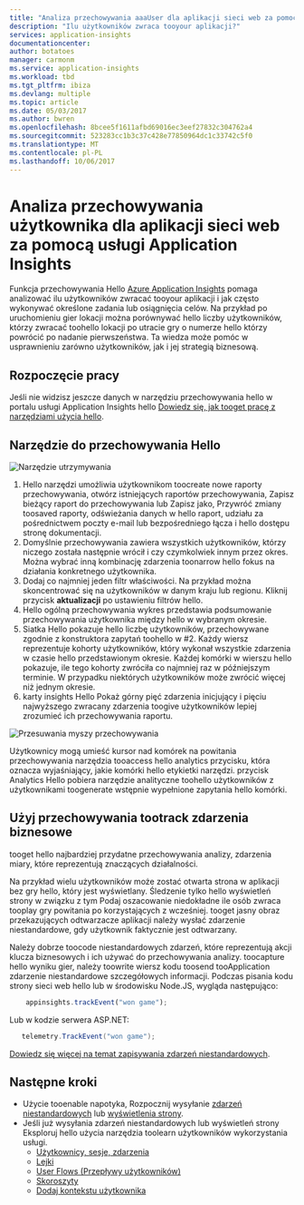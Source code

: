 ```yaml
---
title: "Analiza przechowywania aaaUser dla aplikacji sieci web za pomocą usługi Azure Application Insights | Dokumentacja firmy Microsoft"
description: "Ilu użytkowników zwraca tooyour aplikacji?"
services: application-insights
documentationcenter: 
author: botatoes
manager: carmonm
ms.service: application-insights
ms.workload: tbd
ms.tgt_pltfrm: ibiza
ms.devlang: multiple
ms.topic: article
ms.date: 05/03/2017
ms.author: bwren
ms.openlocfilehash: 8bcee5f1611afbd69016ec3eef27832c304762a4
ms.sourcegitcommit: 523283cc1b3c37c428e77850964dc1c33742c5f0
ms.translationtype: MT
ms.contentlocale: pl-PL
ms.lasthandoff: 10/06/2017
---
```

# <a name="user-retention-analysis-for-web-applications-with-application-insights"></a>Analiza przechowywania użytkownika dla aplikacji sieci web za pomocą usługi Application Insights

Funkcja przechowywania Hello [Azure Application Insights](app-insights-overview.md) pomaga analizować ilu użytkowników zwracać tooyour aplikacji i jak często wykonywać określone zadania lub osiągnięcia celów. Na przykład po uruchomieniu gier lokacji można porównywać hello liczby użytkowników, którzy zwracać toohello lokacji po utracie gry o numerze hello którzy powrócić po nadanie pierwszeństwa. Ta wiedza może pomóc w usprawnieniu zarówno użytkowników, jak i jej strategią biznesową.

## <a name="get-started"></a>Rozpoczęcie pracy

Jeśli nie widzisz jeszcze danych w narzędziu przechowywania hello w portalu usługi Application Insights hello [Dowiedz się, jak tooget pracę z narzędziami użycia hello](app-insights-usage-overview.md).

## <a name="hello-retention-tool"></a>Narzędzie do przechowywania Hello

![Narzędzie utrzymywania](./media/app-insights-usage-retention/retention.png)

1. Hello narzędzi umożliwia użytkownikom toocreate nowe raporty przechowywania, otwórz istniejących raportów przechowywania, Zapisz bieżący raport do przechowywania lub Zapisz jako, Przywróć zmiany toosaved raporty, odświeżania danych w hello raport, udziału za pośrednictwem poczty e-mail lub bezpośredniego łącza i hello dostępu stronę dokumentacji. 
2. Domyślnie przechowywania zawiera wszystkich użytkowników, którzy niczego została następnie wrócił i czy czymkolwiek innym przez okres. Można wybrać inną kombinację zdarzenia toonarrow hello fokus na działania konkretnego użytkownika.
3. Dodaj co najmniej jeden filtr właściwości. Na przykład można skoncentrować się na użytkowników w danym kraju lub regionu. Kliknij przycisk **aktualizacji** po ustawieniu filtrów hello. 
4. Hello ogólną przechowywania wykres przedstawia podsumowanie przechowywania użytkownika między hello w wybranym okresie. 
5. Siatka Hello pokazuje hello liczbę użytkowników, przechowywane zgodnie z konstruktora zapytań toohello w #2. Każdy wiersz reprezentuje kohorty użytkowników, który wykonał wszystkie zdarzenia w czasie hello przedstawionym okresie. Każdej komórki w wierszu hello pokazuje, ile tego kohorty zwróciła co najmniej raz w późniejszym terminie. W przypadku niektórych użytkowników może zwrócić więcej niż jednym okresie. 
6. karty insights Hello Pokaż górny pięć zdarzenia inicjujący i pięciu najwyższego zwracany zdarzenia toogive użytkowników lepiej zrozumieć ich przechowywania raportu. 

![Przesuwania myszy przechowywania](./media/app-insights-usage-retention/hover.png)

Użytkownicy mogą umieść kursor nad komórek na powitania przechowywania narzędzia tooaccess hello analytics przycisku, która oznacza wyjaśniający, jakie komórki hello etykietki narzędzi. przycisk Analytics Hello pobiera narzędzie analityczne toohello użytkowników z użytkownikami toogenerate wstępnie wypełnione zapytania hello komórki. 

## <a name="use-business-events-tootrack-retention"></a>Użyj przechowywania tootrack zdarzenia biznesowe

tooget hello najbardziej przydatne przechowywania analizy, zdarzenia miary, które reprezentują znaczących działalności. 

Na przykład wielu użytkowników może zostać otwarta strona w aplikacji bez gry hello, który jest wyświetlany. Śledzenie tylko hello wyświetleń strony w związku z tym Podaj oszacowanie niedokładne ile osób zwraca tooplay gry powitania po korzystających z wcześniej. tooget jasny obraz przekazujących odtwarzacze aplikacji należy wysłać zdarzenie niestandardowe, gdy użytkownik faktycznie jest odtwarzany.  

Należy dobrze toocode niestandardowych zdarzeń, które reprezentują akcji klucza biznesowych i ich używać do przechowywania analizy. toocapture hello wyniku gier, należy toowrite wiersz kodu toosend tooApplication zdarzenie niestandardowe szczegółowych informacji. Podczas pisania kodu strony sieci web hello lub w środowisku Node.JS, wygląda następująco:

```JavaScript
    appinsights.trackEvent("won game");
```

Lub w kodzie serwera ASP.NET:

```C#
   telemetry.TrackEvent("won game");
```

[Dowiedz się więcej na temat zapisywania zdarzeń niestandardowych](app-insights-api-custom-events-metrics.md#trackevent).


## <a name="next-steps"></a>Następne kroki
- Użycie tooenable napotyka, Rozpocznij wysyłanie [zdarzeń niestandardowych](https://docs.microsoft.com/en-us/azure/application-insights/app-insights-api-custom-events-metrics#trackevent) lub [wyświetlenia strony](https://docs.microsoft.com/azure/application-insights/app-insights-api-custom-events-metrics#page-views).
- Jeśli już wysyłania zdarzeń niestandardowych lub wyświetleń strony Eksploruj hello użycia narzędzia toolearn użytkowników wykorzystania usługi.
    - [Użytkownicy, sesje, zdarzenia](app-insights-usage-segmentation.md)
    - [Lejki](usage-funnels.md)
    - [User Flows (Przepływy użytkowników)](app-insights-usage-flows.md)
    - [Skoroszyty](app-insights-usage-workbooks.md)
    - [Dodaj kontekstu użytkownika](app-insights-usage-send-user-context.md)


